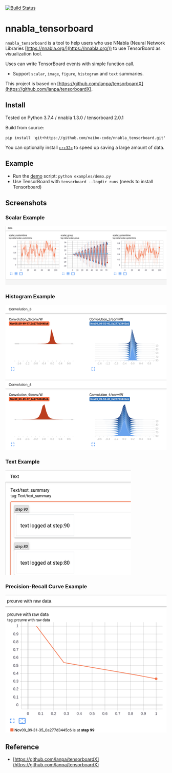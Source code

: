 [![Build Status](https://travis-ci.org/naibo-code/nnabla_tensorboard.svg?branch=master)](https://travis-ci.org/naibo-code/nnabla_tensorboard)


# nnabla_tensorboard

`nnabla_tensorboard` is a tool to help users who use NNabla (Neural Network Libraries [https://nnabla.org/](https://nnabla.org/)) to use TensorBoard as visualization tool.

Uses can write TensorBoard events with simple function call.

* Support `scalar`, `image`, `figure`, `histogram` and `text` summaries.

This project is based on [https://github.com/lanpa/tensorboardX](https://github.com/lanpa/tensorboardX).

## Install

Tested on Python 3.7.4 / nnabla 1.3.0 / tensorboard 2.0.1

Build from source:

`pip install 'git+https://github.com/naibo-code/nnabla_tensorboard.git'`


You can optionally install [`crc32c`](https://github.com/ICRAR/crc32c) to speed up saving a large amount of data.


## Example

* Run the [demo](examples/demo.py) script: `python examples/demo.py`
* Use TensorBoard with `tensorboard --logdir runs`  (needs to install Tensorboard)

## Screenshots

### Scalar Example

![graph](screenshots/scalar.png)

### Histogram Example

![graph](screenshots/histogram.png)

### Text Example

![graph](screenshots/text.png)

### Precision-Recall Curve Example

![graph](screenshots/pr_curve.png)

## Reference

* [https://github.com/lanpa/tensorboardX](https://github.com/lanpa/tensorboardX)
